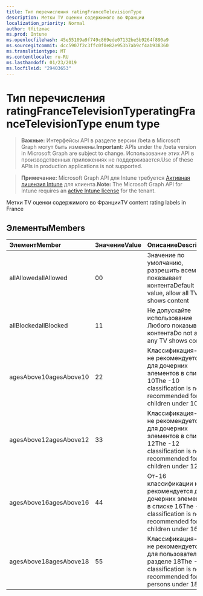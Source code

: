 ```yaml
---
title: Тип перечисления ratingFranceTelevisionType
description: Метки TV оценки содержимого во Франции
localization_priority: Normal
author: tfitzmac
ms.prod: Intune
ms.openlocfilehash: 45e55109a9f749c869ede07132be5b9264f890a9
ms.sourcegitcommit: dcc5907f2c3ffc0f0e82e953b7ab9cf4ab938360
ms.translationtype: MT
ms.contentlocale: ru-RU
ms.lasthandoff: 01/23/2019
ms.locfileid: "29403653"
---
```

# <a name="ratingfrancetelevisiontype-enum-type"></a><span data-ttu-id="687e8-103">Тип перечисления ratingFranceTelevisionType</span><span class="sxs-lookup"><span data-stu-id="687e8-103">ratingFranceTelevisionType enum type</span></span>

> <span data-ttu-id="687e8-104">**Важные:** Интерфейсы API в разделе версии /beta в Microsoft Graph могут быть изменены.</span><span class="sxs-lookup"><span data-stu-id="687e8-104">**Important:** APIs under the /beta version in Microsoft Graph are subject to change.</span></span> <span data-ttu-id="687e8-105">Использование этих API в производственных приложениях не поддерживается.</span><span class="sxs-lookup"><span data-stu-id="687e8-105">Use of these APIs in production applications is not supported.</span></span>

> <span data-ttu-id="687e8-106">**Примечание:** Microsoft Graph API для Intune требуется [Активная лицензия Intune](https://go.microsoft.com/fwlink/?linkid=839381) для клиента.</span><span class="sxs-lookup"><span data-stu-id="687e8-106">**Note:** The Microsoft Graph API for Intune requires an [active Intune license](https://go.microsoft.com/fwlink/?linkid=839381) for the tenant.</span></span>

<span data-ttu-id="687e8-107">Метки TV оценки содержимого во Франции</span><span class="sxs-lookup"><span data-stu-id="687e8-107">TV content rating labels in France</span></span>

## <a name="members"></a><span data-ttu-id="687e8-108">Элементы</span><span class="sxs-lookup"><span data-stu-id="687e8-108">Members</span></span>
|<span data-ttu-id="687e8-109">Элемент</span><span class="sxs-lookup"><span data-stu-id="687e8-109">Member</span></span>|<span data-ttu-id="687e8-110">Значение</span><span class="sxs-lookup"><span data-stu-id="687e8-110">Value</span></span>|<span data-ttu-id="687e8-111">Описание</span><span class="sxs-lookup"><span data-stu-id="687e8-111">Description</span></span>|
|:---|:---|:---|
|<span data-ttu-id="687e8-112">allAllowed</span><span class="sxs-lookup"><span data-stu-id="687e8-112">allAllowed</span></span>|<span data-ttu-id="687e8-113">0</span><span class="sxs-lookup"><span data-stu-id="687e8-113">0</span></span>|<span data-ttu-id="687e8-114">Значение по умолчанию, разрешить всем TV показывает контента</span><span class="sxs-lookup"><span data-stu-id="687e8-114">Default value, allow all TV shows content</span></span>|
|<span data-ttu-id="687e8-115">allBlocked</span><span class="sxs-lookup"><span data-stu-id="687e8-115">allBlocked</span></span>|<span data-ttu-id="687e8-116">1</span><span class="sxs-lookup"><span data-stu-id="687e8-116">1</span></span>|<span data-ttu-id="687e8-117">Не допускайте использование Любого показывает контента</span><span class="sxs-lookup"><span data-stu-id="687e8-117">Do not allow any TV shows content</span></span>|
|<span data-ttu-id="687e8-118">agesAbove10</span><span class="sxs-lookup"><span data-stu-id="687e8-118">agesAbove10</span></span>|<span data-ttu-id="687e8-119">2</span><span class="sxs-lookup"><span data-stu-id="687e8-119">2</span></span>|<span data-ttu-id="687e8-120">Классификация-10 не рекомендуется для дочерних элементов в списке 10</span><span class="sxs-lookup"><span data-stu-id="687e8-120">The -10 classification is not recommended for children under 10</span></span>|
|<span data-ttu-id="687e8-121">agesAbove12</span><span class="sxs-lookup"><span data-stu-id="687e8-121">agesAbove12</span></span>|<span data-ttu-id="687e8-122">3</span><span class="sxs-lookup"><span data-stu-id="687e8-122">3</span></span>|<span data-ttu-id="687e8-123">Классификация-12 не рекомендуется для дочерних элементов в списке 12</span><span class="sxs-lookup"><span data-stu-id="687e8-123">The -12 classification is not recommended for children under 12</span></span>|
|<span data-ttu-id="687e8-124">agesAbove16</span><span class="sxs-lookup"><span data-stu-id="687e8-124">agesAbove16</span></span>|<span data-ttu-id="687e8-125">4</span><span class="sxs-lookup"><span data-stu-id="687e8-125">4</span></span>|<span data-ttu-id="687e8-126">От-16 классификации не рекомендуется для дочерних элементов в списке 16</span><span class="sxs-lookup"><span data-stu-id="687e8-126">The -16 classification is not recommended for children under 16</span></span>|
|<span data-ttu-id="687e8-127">agesAbove18</span><span class="sxs-lookup"><span data-stu-id="687e8-127">agesAbove18</span></span>|<span data-ttu-id="687e8-128">5</span><span class="sxs-lookup"><span data-stu-id="687e8-128">5</span></span>|<span data-ttu-id="687e8-129">Классификация-18 не рекомендуется для пользователей в разделе 18</span><span class="sxs-lookup"><span data-stu-id="687e8-129">The -18 classification is not recommended for persons under 18</span></span>|




